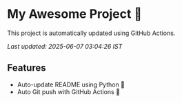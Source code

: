 # My Awesome Project 🚀

This project is automatically updated using GitHub Actions.

_Last updated: 2025-06-07 03:04:26 IST_

## Features
- Auto-update README using Python 🐍
- Auto Git push with GitHub Actions 🤖
